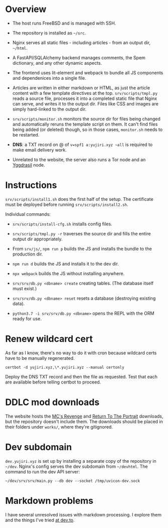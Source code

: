 # Overview

* The host runs FreeBSD and is managed with SSH.

* The repository is installed as `~/src`.

* Nginx serves all static files - including articles - from an output dir, `~/html`.

* A FastAPI/SQLAlchemy backend manages comments, the Spem dictionary, and any other dynamic aspects.

* The frontend uses lit-element and webpack to bundle all JS components and dependenices into a single file.

* Articles are written in either markdown or HTML, as just the article content with a few template directives at the top. `srv/scripts/tmpl.py` reads a source file, processes it into a completed static file that Nginx can serve, and writes it to the output dir. Files like CSS and images are simply hard-linked to the output dir.

* `srv/scripts/monitor.sh` monitors the source dir for files being changed and automatically reruns the template script on them. It can't find files being added (or deleted) though, so in those cases, `monitor.sh` needs to be restarted.

* **DNS**: a TXT record on @ of `v=spf1 a:yujiri.xyz ~all` is required to make email delivery work.

* Unrelated to the website, the server also runs a Tor node and an [Yggdrasil](https://yggdrasil-network.github.io) node.

# Instructions

`srv/scripts/install1.sh` does the first half of the setup. The certificate must be deployed before running `srv/scripts/install2.sh`.

Individual commands:

* `srv/scripts/install-cfg.sh` installs config files.

* `srv/scripts/tmpl.py -r` traverses the source dir and fills the entire output dir appropriately.

* From `srv/js/`, `npm run p` builds the JS and installs the bundle to the production dir.

* `npm run d` builds the JS and installs it to the dev dir.

* `npx webpack` builds the JS without installing anywhere.

* `srv/srv/db.py <dbname> create` creating tables. (The database itself must exist.)

* `srv/srv/db.py <dbname> reset` resets a database (destroying existing data).

* `python3.7 -i srv/srv/db.py <dbname>` opens the REPL with the ORM ready for use.

# Renew wildcard cert

As far as I know, there's no way to do it with cron because wildcard certs have to be manually regenerated.

`certbot -d yujiri.xyz,\*.yujiri.xyz --manual certonly`

Deploy the DNS TXT record and then the file as requested. Test that each are available before telling certbot to proceed.

# DDLC mod downloads

The website hosts the [MC's Revenge](https://yujiri.xyz/works/mc_revenge/) and [Return To The Portrait](https://yujiri.xyz/works/return_to_the_portrait/) downloads, but the repository doesn't include them. The downloads should be placed in their folders under `works/`, where they're gitignored.

# Dev subdomain

`dev.yujiri.xyz` is set up by installing a separate copy of the repository in `~/dev`. Nginx's config serves the dev subdomain from `~/devhtml`. The command to run the dev API server:

`~/dev/srv/srv/main.py --db dev --socket /tmp/uvicon-dev.sock`

# Markdown problems

I have several unresolved issues with markdown processing. I explore them and the things I've tried [at dev.to](https://dev.to/yujiri8/the-quest-for-a-better-markdown-processor-31og).
